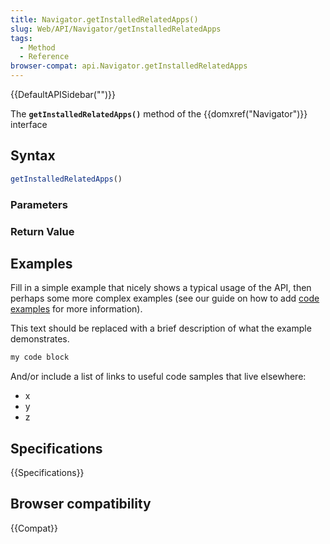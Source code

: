```yaml
---
title: Navigator.getInstalledRelatedApps()
slug: Web/API/Navigator/getInstalledRelatedApps
tags:
  - Method
  - Reference
browser-compat: api.Navigator.getInstalledRelatedApps
---
```

{{DefaultAPISidebar("")}}

The **`getInstalledRelatedApps()`** method of the {{domxref("Navigator")}} interface 

## Syntax

```js
getInstalledRelatedApps()
```

### Parameters



### Return Value



## Examples

Fill in a simple example that nicely shows a typical usage of the API, then perhaps some more complex examples (see our guide on how to add [code examples](/en-US/docs/MDN/Contribute/Structures/Code_examples) for more information).

This text should be replaced with a brief description of what the example demonstrates.

```js
my code block
```

And/or include a list of links to useful code samples that live elsewhere:

*   x
*   y
*   z

## Specifications

{{Specifications}}

## Browser compatibility

{{Compat}}

